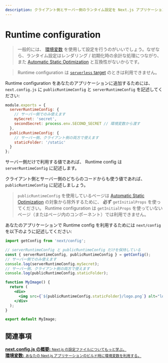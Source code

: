 ```yaml
---
description: クライアント側とサーバー側のランタイム設定を Next.js アプリケーションに追加します。
---
```


# Runtime configuration

> 一般的には、 [環境変数](/docs/api-reference/next.config.js/environment-variables.md) を使用して設定を行うのがいいでしょう。なぜなら、ランタイム設定はレンダリング / 初期化時の余計な処理につながり、また [Automatic Static Optimization](/docs/advanced-features/automatic-static-optimization.md) と互換性がないからです。

> Runtime configuration は [`serverless` target](/docs/api-reference/next.config.js/build-target.md#serverless-target) のときは利用できません。

Runtime configuration をあなたのアプリケーションに追加するためには、 `next.config.js` に `publicRuntimeConfig` と `serverRuntimeConfig` を記述してください:

```js
module.exports = {
  serverRuntimeConfig: {
    // サーバー側でのみ使えます
    mySecret: 'secret',
    secondSecret: process.env.SECOND_SECRET // 環境変数から渡す
  },
  publicRuntimeConfig: {
    // サーバー側、クライアント側の両方で使えます
    staticFolder: '/static'
  }
};
```

サーバー側だけで利用する値であれば、 Runtime config は `serverRuntimeConfig` に記述します。

クライアント側とサーバー側のどちらのコードからも使う値であれば、 `publicRuntimeConfig` に記述しましょう。

> `publicRuntimeConfig` を使用しているページは [Automatic Static Optimization](/docs/advanced-features/automatic-static-optimization.md) の対象から除外するために、 **必ず** `getInitialProps` を使ってください。 Runtime configuration は `getInitialProps` を使っていないページ（またはページ内のコンポーネント）では利用できません。

あなたのアプリケーションで Runtime config を利用するためには `next/config` を以下のように記述してください:

```jsx
import getConfig from 'next/config';

// serverRuntimeConfig と publicRuntimeConfig だけを保持している
const { serverRuntimeConfig, publicRuntimeConfig } = getConfig();
// サーバー側でのみ使えます
console.log(serverRuntimeConfig.mySecret);
// サーバー側、クライアント側の両方で使えます
console.log(publicRuntimeConfig.staticFolder);

function MyImage() {
  return (
    <div>
      <img src={`${publicRuntimeConfig.staticFolder}/logo.png`} alt="logo" />
    </div>
  );
}

export default MyImage;
```

## 関連事項

<div class="card">
  <a href="/docs/api-reference/next.config.js/introduction.md">
    <b>next.config.js の概要:</b>
    <small>Next.js の設定ファイルについてもっと学ぶ。</small>
  </a>
</div>

<div class="card">
  <a href="/docs/api-reference/next.config.js/environment-variables.md">
    <b>環境変数:</b>
    <small>あなたの Next.js アプリケーションのビルド時に環境変数を利用する。</small>
  </a>
</div>
